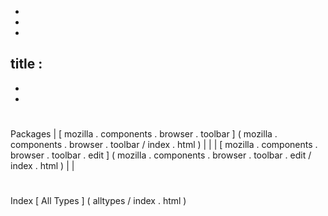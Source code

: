 -
-
-
title
:
-
-
-
#
#
#
Packages
|
[
mozilla
.
components
.
browser
.
toolbar
]
(
mozilla
.
components
.
browser
.
toolbar
/
index
.
html
)
|
|
|
[
mozilla
.
components
.
browser
.
toolbar
.
edit
]
(
mozilla
.
components
.
browser
.
toolbar
.
edit
/
index
.
html
)
|
|
#
#
#
Index
[
All
Types
]
(
alltypes
/
index
.
html
)
